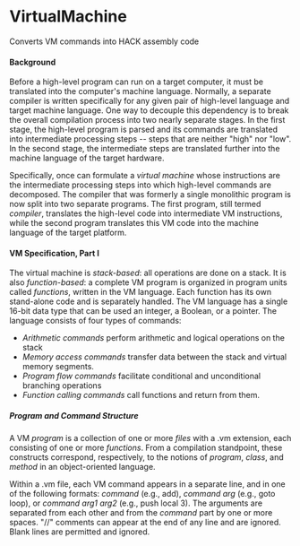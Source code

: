 # VirtualMachine
 Converts VM commands into HACK assembly code

 #### Background
 Before a high-level program can run on a target computer, it must be translated
 into the computer's machine language. Normally, a separate compiler is written
 specifically for any given pair of high-level language and target machine
 language. One way to decouple this dependency is to break the overall
 compilation process into two nearly separate stages. In the first stage, the
 high-level program is parsed and its commands are translated into intermediate
 processing steps -- steps that are neither "high" nor "low". In the second
 stage, the intermediate steps are translated further into the machine language
 of the target hardware.

 Specifically, once can formulate a _virtual machine_ whose instructions are the
 intermediate processing steps into which high-level commands are decomposed.
 The compiler that was formerly a single monolithic program is now split into
 two separate programs. The first program, still termed _compiler_, translates the
 high-level code into intermediate VM instructions, while the second program
 translates this VM code into the machine language of the target platform.

 #### VM Specification, Part I
 The virtual machine is _stack-based_: all operations are done on a stack. It is
 also _function-based_: a complete VM program is organized in program units
 called _functions_, written in the VM language. Each function has its own
 stand-alone code and is separately handled. The VM language has a single 16-bit
 data type that can be used an integer, a Boolean, or a pointer. The language
 consists of four types of commands:

 * _Arithmetic commands_ perform arithmetic and logical operations on the stack
 * _Memory access commands_ transfer data between the stack and virtual memory
 segments.
 * _Program flow commands_ facilitate conditional and unconditional branching
 operations
 * _Function calling commands_ call functions and return from them.

 ##### Program and Command Structure
 A VM _program_ is a collection of one or more _files_ with a .vm extension,
 each consisting of one or more _functions_. From a compilation standpoint,
 these constructs correspond, respectively, to the notions of _program_, _class_,
 and _method_ in an object-oriented language.

 Within a .vm file, each VM command appears in a separate line, and in one of
 the following formats: _command_ (e.g., add), _command arg_ (e.g., goto loop),
 or _command arg1 arg2_ (e.g., push local 3). The arguments are separated from
 each other and from the _command_ part by one or more spaces. "//" comments can
 appear at the end of any line and are ignored. Blank lines are permitted and
 ignored.
